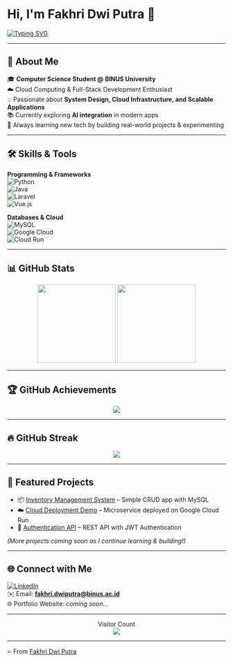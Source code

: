 # Hi, I'm Fakhri Dwi Putra 👋  

[![Typing SVG](https://readme-typing-svg.herokuapp.com?font=Fira+Code&duration=3000&pause=1000&color=36BCF7&width=600&lines=Computer+Science+Student+%40+BINUS+University;Cloud+%26+Full-Stack+Development+Enthusiast;Passionate+About+Technology+%26+Innovation;Always+Learning%2C+Always+Building)](https://git.io/typing-svg)

---

## 🌟 About Me  
🎓 **Computer Science Student @ BINUS University**  
☁️ Cloud Computing & Full-Stack Development Enthusiast  
💡 Passionate about **System Design, Cloud Infrastructure, and Scalable Applications**  
📚 Currently exploring **AI integration** in modern apps  
🚀 Always learning new tech by building real-world projects & experimenting  

---

## 🛠 Skills & Tools  

**Programming & Frameworks**  
![Python](https://img.shields.io/badge/-Python-3776AB?logo=python&logoColor=white)  
![Java](https://img.shields.io/badge/-Java-orange?logo=openjdk&logoColor=white)  
![Laravel](https://img.shields.io/badge/-Laravel-FF2D20?logo=laravel&logoColor=white)  
![Vue.js](https://img.shields.io/badge/-Vue.js-42B883?logo=vue.js&logoColor=white)  

**Databases & Cloud**  
![MySQL](https://img.shields.io/badge/-MySQL-4479A1?logo=mysql&logoColor=white)  
![Google Cloud](https://img.shields.io/badge/-Google%20Cloud-4285F4?logo=googlecloud&logoColor=white)  
![Cloud Run](https://img.shields.io/badge/-Cloud%20Run-4285F4?logo=google-cloud&logoColor=white)  

---

## 📊 GitHub Stats  

<p align="center">
  <img src="https://github-readme-stats.vercel.app/api?username=fakhridwptra&show_icons=true&theme=radical" height="180"/>
  <img src="https://github-readme-stats.vercel.app/api/top-langs/?username=fakhridwptra&layout=compact&theme=radical" height="180"/>
</p>

---

## 🏆 GitHub Achievements  

<p align="center">
  <img src="https://github-profile-trophy.vercel.app/?username=fakhridwptra&theme=onedark&margin-w=15&margin-h=15" />
</p>

---

## 🔥 GitHub Streak  

<p align="center">
  <img src="https://streak-stats.demolab.com?user=fakhridwptra&theme=radical&hide_border=false" />
</p>

---

## 🚀 Featured Projects  
- 📦 [Inventory Management System](https://github.com/fakhridwptra/inventory-system) – Simple CRUD app with MySQL  
- ☁️ [Cloud Deployment Demo](https://github.com/fakhridwptra/cloud-demo) – Microservice deployed on Google Cloud Run  
- 🔐 [Authentication API](https://github.com/fakhridwptra/auth-api) – REST API with JWT Authentication  

*(More projects coming soon as I continue learning & building!)*  

---

## 🌐 Connect with Me  

[![LinkedIn](https://img.shields.io/badge/LinkedIn-blue?logo=linkedin&logoColor=white)](https://www.linkedin.com/in/fakhri-dwi-putra-200751369/)  
✉️ Email: **fakhri.dwiputra@binus.ac.id**  
🌐 Portfolio Website: *coming soon...*  

---

<p align="center">
  Visitor Count <br>
  <img src="https://profile-counter.glitch.me/fakhridwptra/count.svg" />
</p>

---

⭐ From [Fakhri Dwi Putra](https://github.com/fakhridwptra)
